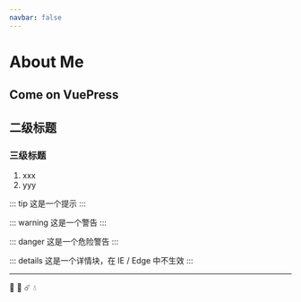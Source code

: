 ```yaml
---
navbar: false
---
```


# About Me

## Come on VuePress

## 二级标题

### 三级标题

1. xxx
2. yyy

::: tip
这是一个提示
:::

::: warning
这是一个警告
:::

::: danger
这是一个危险警告
:::

::: details
这是一个详情块，在 IE / Edge 中不生效
:::

---
:tada: :100: :comet: :droplet:
